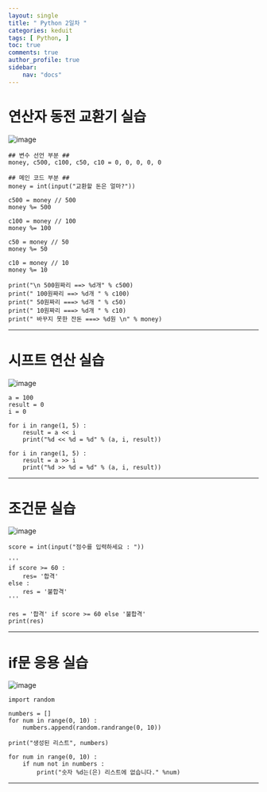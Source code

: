 ```yaml
---
layout: single
title: " Python 2일차 "
categories: keduit
tags: [ Python, ]
toc: true 
comments: true
author_profile: true
sidebar:
    nav: "docs"
---
```


# 연산자 동전 교환기 실습

![image](https://user-images.githubusercontent.com/128279031/232937297-0763c8c4-1b49-44c3-82e9-1dd8dd6da100.png)

```
## 변수 선언 부분 ##
money, c500, c100, c50, c10 = 0, 0, 0, 0, 0

## 메인 코드 부분 ##
money = int(input("교환할 돈은 얼마?"))

c500 = money // 500
money %= 500

c100 = money // 100
money %= 100

c50 = money // 50
money %= 50

c10 = money // 10
money %= 10

print("\n 500원짜리 ==> %d개" % c500)
print(" 100원짜리 ==> %d개 " % c100)
print(" 50원짜리 ===> %d개 " % c50)
print(" 10원짜리 ===> %d개 " % c10)
print(" 바꾸지 못한 잔돈 ===> %d원 \n" % money)
```

---

# 시프트 연산 실습

![image](https://user-images.githubusercontent.com/128279031/232941492-3d30c7ae-b21e-49d6-91f1-bd635a8c0569.png)

```
a = 100
result = 0
i = 0

for i in range(1, 5) :
    result = a << i
    print("%d << %d = %d" % (a, i, result))

for i in range(1, 5) :
    result = a >> i
    print("%d >> %d = %d" % (a, i, result)) 
```

---

# 조건문 실습

![image](https://user-images.githubusercontent.com/128279031/232943214-f3a390c3-9413-475c-86ee-fcb85f605c0f.png)

```
score = int(input("점수를 입력하세요 : "))

'''
if score >= 60 :
    res= '합격'
else :
    res = '불합격'
'''

res = '합격' if score >= 60 else '불합격'    
print(res)
```

---

# if문 응용 실습

![image](https://user-images.githubusercontent.com/128279031/232944753-e4a5ba98-7142-44b4-a19a-95f5256d67d7.png)


```
import random

numbers = []
for num in range(0, 10) :
    numbers.append(random.randrange(0, 10))

print("생성된 리스트", numbers)

for num in range(0, 10) :
    if num not in numbers :
        print("숫자 %d는(은) 리스트에 없습니다." %num)
```

---

# 